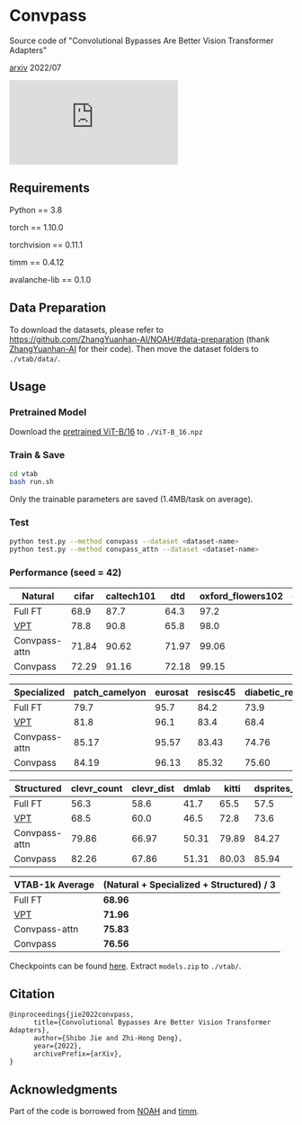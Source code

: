 # Convpass

Source code of "Convolutional Bypasses Are Better Vision Transformer Adapters" 

[arxiv](http://arxiv.org/abs/2207.07039) 2022/07

![img](https://github.com/JieShibo/PETL-ViT/blob/main/img.pdf)

## Requirements
Python == 3.8

torch == 1.10.0

torchvision == 0.11.1

timm == 0.4.12

avalanche-lib == 0.1.0

## Data Preparation

To download the datasets, please refer to https://github.com/ZhangYuanhan-AI/NOAH/#data-preparation (thank [ZhangYuanhan-AI](https://github.com/ZhangYuanhan-AI) for their code). Then move the dataset folders to `./vtab/data/`. 

## Usage
### Pretrained Model
Download the [pretrained ViT-B/16](https://storage.googleapis.com/vit_models/imagenet21k/ViT-B_16.npz) to `./ViT-B_16.npz`

### Train & Save
```sh
cd vtab
bash run.sh
```
Only the trainable parameters are saved (1.4MB/task on average).

### Test
```sh
python test.py --method convpass --dataset <dataset-name>
python test.py --method convpass_attn --dataset <dataset-name>
```
### Performance (seed = 42)
| Natural | cifar | caltech101 | dtd | oxford_flowers102 | oxford_iiit_pet | svhn | sun397 | Average |
| ---- | ---- | ---- | ---- | ---- | ---- | ---- | ---- | ---- |
|Full FT|68.9| 87.7| 64.3| 97.2| 86.9| 87.4| 38.8| **75.88** |
| [VPT](https://github.com/KMnP/vpt) | 78.8 | 90.8 | 65.8 | 98.0 | 88.3 | 78.1 | 49.6 | **78.48** |
| Convpass-attn | 71.84 | 90.62 | 71.97 | 99.06 | 90.98 | 89.93 | 54.25 | **81.24** |
| Convpass | 72.29 | 91.16 | 72.18 | 99.15 | 90.90 | 91.26 | 54.87 | **81.69** |

| Specialized | patch_camelyon | eurosat | resisc45 | diabetic_retinopathy | Average |
| ---- | ---- | ---- | ---- | ---- | ---- |
|Full FT|79.7| 95.7| 84.2| 73.9|**83.36**|
| [VPT](https://github.com/KMnP/vpt) | 81.8 | 96.1 | 83.4 | 68.4 | **82.43** |
| Convpass-attn | 85.17 | 95.57 | 83.43 | 74.76 | **84.73** |
| Convpass | 84.19 | 96.13 | 85.32 | 75.60 | **85.31** |

| Structured | clevr_count | clevr_dist | dmlab | kitti | dsprites_loc | dsprites_ori | smallnorb_azi | smallnorb_ele | Average |
| ---- | ---- | ---- | ---- | ---- | ---- | ---- | ---- | ---- | ---- |
|Full FT|56.3 |58.6| 41.7| 65.5| 57.5| 46.7| 25.7| 29.1| **47.64**|
|[VPT](https://github.com/KMnP/vpt)|68.5| 60.0| 46.5| 72.8| 73.6| 47.9| 32.9| 37.8| **54.98**|
| Convpass-attn | 79.86 | 66.97 | 50.31 | 79.89 | 84.27 | 53.2 | 34.81 | 42.95 | **61.53** |
| Convpass | 82.26 | 67.86 | 51.31 | 80.03 | 85.94 | 53.13 | 36.43 | 44.44 | **62.68** |


| VTAB-1k Average | (Natural + Specialized + Structured) / 3 |
| ---- | ---- |
|Full FT|**68.96**|
|[VPT](https://github.com/KMnP/vpt)|**71.96**|
| Convpass-attn| **75.83** |
|Convpass| **76.56** |


Checkpoints can be found [here](https://drive.google.com/file/d/19UjWeCuPTJG32RaVyOxV-EXFz-MYW8UT/view?usp=sharing). Extract `models.zip` to `./vtab/`.

## Citation
```
@inproceedings{jie2022convpass,
      title={Convolutional Bypasses Are Better Vision Transformer Adapters}, 
      author={Shibo Jie and Zhi-Hong Deng},
      year={2022},
      archivePrefix={arXiv},
}
```

## Acknowledgments
Part of the code is borrowed from [NOAH](https://github.com/ZhangYuanhan-AI/NOAH) and [timm](https://github.com/rwightman/pytorch-image-models).
